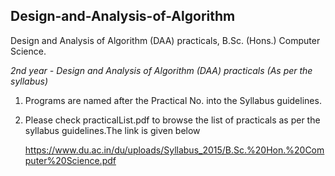 ## Design-and-Analysis-of-Algorithm

Design and Analysis of Algorithm (DAA) practicals, B.Sc. (Hons.) Computer Science.<br />

_2nd year - Design and Analysis of Algorithm (DAA) practicals  (As per the syllabus)_

1. Programs are named after the Practical No. into the Syllabus guidelines.
2. Please check practicalList.pdf to browse the list of practicals as per the syllabus guidelines.The link is given below

     https://www.du.ac.in/du/uploads/Syllabus_2015/B.Sc.%20Hon.%20Computer%20Science.pdf

